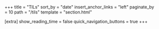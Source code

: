 +++
title = "TILs"
sort_by = "date"
insert_anchor_links = "left"
paginate_by = 10
path = "/tils"
template = "section.html"

[extra]
show_reading_time = false
quick_navigation_buttons = true
+++
